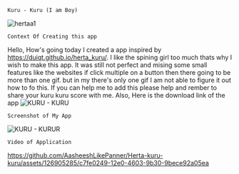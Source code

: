     Kuru - Kuru (I am Boy)
![hertaa1](https://github.com/AasheeshLikePanner/Herta-kuru-kuru/assets/126905285/72516a1a-b18b-4413-8582-f2095fd466a8)

    Context Of Creating this app

Hello, How's going today I created a app inspired by https://duiqt.github.io/herta_kuru/. I like the spining girl too much thats why I wish to make this app. It was still not perfect 
and mising some small features like the websites if click multiple on a button then there going to be more than one gif. but in my there's only one gif I am not able to figure it out how to fo this.
If you can help me to add this please help and rember to share your kuru kuru score with me.  Also, Here is the download link of the app ![KURU - KURU](https://drive.google.com/file/d/1a8Hpd44nAcBVMxKQA7xubGJfMB1ieWgZ/view?usp=sharing)
                      
    Screenshot of My App
  ![KURU - KURUR](https://github.com/AasheeshLikePanner/Herta-kuru-kuru/assets/126905285/3d32eeb4-475a-4b70-82c6-f0a0162bb7bc)

    Video of Application
    
https://github.com/AasheeshLikePanner/Herta-kuru-kuru/assets/126905285/c7fe0249-12e0-4603-9b30-9bece92a05ea



